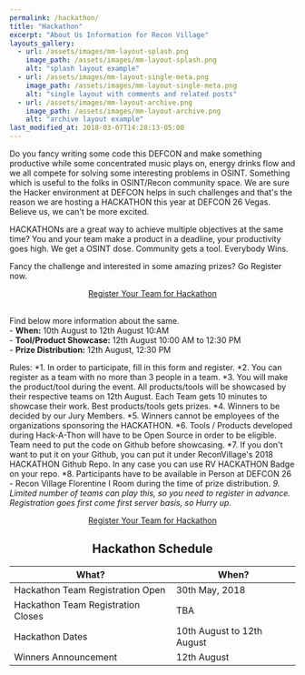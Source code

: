```yaml
---
permalink: /hackathon/
title: "Hackathon"
excerpt: "About Us Information for Recon Village"
layouts_gallery:
  - url: /assets/images/mm-layout-splash.png
    image_path: /assets/images/mm-layout-splash.png
    alt: "splash layout example"
  - url: /assets/images/mm-layout-single-meta.png
    image_path: /assets/images/mm-layout-single-meta.png
    alt: "single layout with comments and related posts"
  - url: /assets/images/mm-layout-archive.png
    image_path: /assets/images/mm-layout-archive.png
    alt: "archive layout example"
last_modified_at: 2018-03-07T14:28:13-05:00
---
```

Do you fancy writing some code this DEFCON and make something productive while some concentrated music plays on, energy drinks flow and we all compete for solving some interesting problems in OSINT. Something which is useful to the folks in OSINT/Recon community space. We are sure the Hacker environment at DEFCON helps in such challenges and that's the reason we are hosting a HACKATHON this year at DEFCON 26 Vegas. Believe us, we can't be more excited. 

HACKATHONs are a great way to achieve multiple objectives at the same time? You and your team make a product in a deadline, your productivity goes high. We get a OSINT dose. Community gets a tool. Everybody Wins. 

Fancy the challenge and interested in some amazing prizes? Go Register now. 

<center><div markdown="0"><a href="https://goo.gl/forms/Tla8ZabPTRby1UFe2" class="btn btn--success" size="10 ">Register Your Team for Hackathon</a></div></center><br>

Find below more information about the same.
<br> - **When:** 10th August to 12th August 10:AM
<br> - **Tool/Product Showcase:** 12th August 10:00 AM to 12:30 PM
<br> - **Prize Distribution:** 12th August, 12:30 PM

Rules: 
*1. In order to participate, fill in this form and register.
*2. You can register as a team with no more than 3 people in a team. 
*3. You will make the product/tool during the event. All products/tools will be showcased by their respective teams on 12th August. Each Team gets 10 minutes to showcase their work. Best products/tools gets prizes. 
*4. Winners to be decided by our Jury Members.
*5. Winners cannot be employees of the organizations sponsoring the HACKATHON.
*6. Tools / Products developed during Hack-A-Thon will have to be Open Source in order to be eligible. Team need to put the code on Github before showcasing. 
*7. If you don't want to put it on your Github, you can put it under ReconVillage's 2018 HACKATHON Github Repo. In any case you can use RV HACKATHON Badge on your repo. 
*8. Participants have to be available in Person at DEFCON 26 - Recon Village Florentine I Room during the time of prize distribution. 
*9. Limited number of teams can play this, so you need to register in advance. Registration goes first come first server basis, so Hurry up.*

<center><div markdown="0"><a href="https://goo.gl/forms/Tla8ZabPTRby1UFe2" class="btn btn--success" size="10 ">Register Your Team for Hackathon</a></div></center>

## <center> Hackathon Schedule </center>

| What?                                        | When?	                                           |
| ------------------------------------------- | ----------------------------------------------------- |
| Hackathon Team Registration Open | 30th May, 2018 |
| Hackathon Team Registration Closes | TBA |
| Hackathon Dates | 10th August to 12th August |
| Winners Announcement | 12th August |
